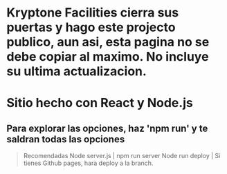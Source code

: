 # Kryptone Facilities cierra sus puertas y hago este projecto publico, aun asi, esta pagina no se debe copiar al maximo. No incluye su ultima actualizacion.

# Sitio hecho con React y Node.js
## Para explorar las opciones, haz 'npm run' y te saldran todas las opciones
> Recomendadas
> Node server.js | npm run server
> Node run deploy | Si tienes Github pages, hara deploy a la branch.
